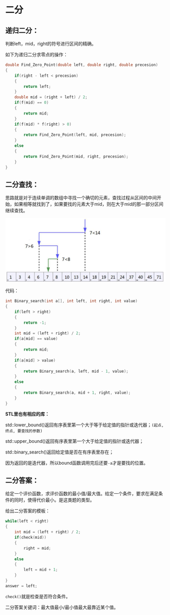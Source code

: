# 二分

## 递归二分：

判断left，mid，right的符号进行区间的精确。

如下为递归二分求零点的操作：

```cpp
double Find_Zero_Point(double left, double right, double precesion)
{
    if(right - left < precesion)
    {
        return left;
    }
    double mid = (right + left) / 2;
    if(f(mid) == 0)
    {
        return mid;
    }
    if(f(mid) * f(right) > 0)
    {
        return Find_Zero_Point(left, mid, precesion);
    }
    else
    {
        return Find_Zero_Point(mid, right, precesion);
    }
}
```

## 二分查找：

思路就是对于连续单调的数组中寻找一个确切的元素，查找过程从区间的中间开始，如果相等就找到了，如果要找的元素大于mid，则在大于mid的那一部分区间继续查找。

![an](https://raw.githubusercontent.com/hhy-huang/Image/main/2.png)

代码：

```cpp
int Binary_search(int a[], int left, int right, int value)
{
    if(left > right)
    {
        return -1;
    }
    int mid = (left + right) / 2;
    if(a[mid] == value)
    {
        return mid;
    }
    if(a[mid] > value)
    {
        return Binary_search(a, left, mid - 1, value);
    }
    else
    {
        return Binary_search(a, mid + 1, right, value);
    }
}
```

**STL里也有相应的库：**

std::lower_bound()返回有序表里第一个大于等于给定值的指针或迭代器；`(起点, 终点, 要查找的参数)`

std::upper_bound()返回有序表里第一个大于给定值的指针或迭代器；

std::binary_search()返回给定值是否在有序表里存在；

因为返回的是迭代器，所以bound函数调用完后还要`-a`才是要找的位置。

## 二分答案：

给定一个评价函数，求评价函数的最小值/最大值。给定一个条件，要求在满足条件的同时，使得代价最小。是这类题的类型。

给出二分答案的模板：

```cpp
while(left < right)
{
    int mid = (left + right) / 2;
    if(check(mid))
    {
        right = mid;
    }
    else
    {
        left = mid + 1;
    }
}
answer = left;
```

`check()`就是检查是否符合条件。

二分答案关键词：最大值最小/最小值最大最靠近某个值。
